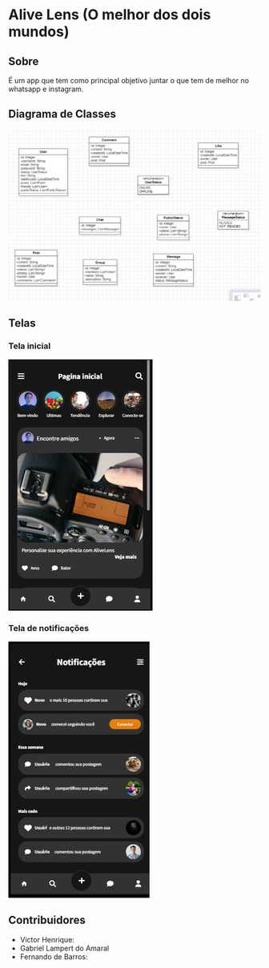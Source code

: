 # Alive Lens (O melhor dos dois mundos)

## Sobre

É um app que tem como principal objetivo juntar o que tem de melhor
no whatsapp e instagram.

## Diagrama de Classes
<img src="alive-lens-class-diagram.png" width="600">


## Telas

### Tela inicial
<img src="telas/tela-inicial-perto.png">


### Tela de notificações
<img src="telas/tela-de-notificacoes.png">



## Contribuidores

- Victor Henrique: 
- Gabriel Lampert do Amaral
- Fernando de Barros: 